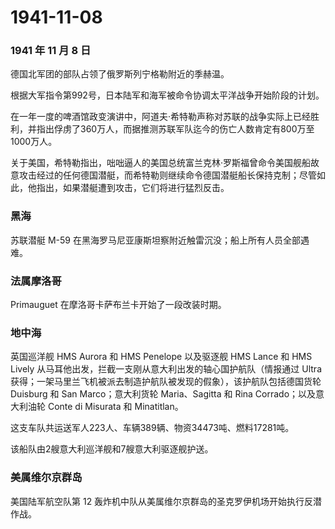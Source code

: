 # 1941-11-08

### 1941 年 11 月 8 日

德国北军团的部队占领了俄罗斯列宁格勒附近的季赫温。

根据大军指令第992号，日本陆军和海军被命令协调太平洋战争开始阶段的计划。

在一年一度的啤酒馆政变演讲中，阿道夫·希特勒声称对苏联的战争实际上已经胜利，并指出俘虏了360万人，而据推测苏联军队迄今的伤亡人数肯定有800万至1000万人。

关于美国，希特勒指出，咄咄逼人的美国总统富兰克林·罗斯福曾命令美国舰船故意攻击经过的任何德国潜艇，而希特勒则继续命令德国潜艇船长保持克制；尽管如此，他指出，如果潜艇遭到攻击，它们将进行猛烈反击。

### 黑海

苏联潜艇 M-59 在黑海罗马尼亚康斯坦察附近触雷沉没；船上所有人员全部遇难。

### 法属摩洛哥

Primauguet 在摩洛哥卡萨布兰卡开始了一段改装时期。

### 地中海

英国巡洋舰 HMS Aurora 和 HMS Penelope 以及驱逐舰 HMS Lance 和 HMS Lively
从马耳他出发，拦截一支刚从意大利出发的轴心国护航队（情报通过 Ultra
获得；一架马里兰飞机被派去制造护航队被发现的假象），该护航队包括德国货轮
Duisburg 和 San Marco；意大利货轮 Maria、Sagitta 和 Rina
Corrado；以及意大利油轮 Conte di Misurata 和 Minatitlan。

这支车队共运送军人223人、车辆389辆、物资34473吨、燃料17281吨。

该船队由2艘意大利巡洋舰和7艘意大利驱逐舰护送。

### 美属维尔京群岛

美国陆军航空队第 12
轰炸机中队从美属维尔京群岛的圣克罗伊机场开始执行反潜作战。